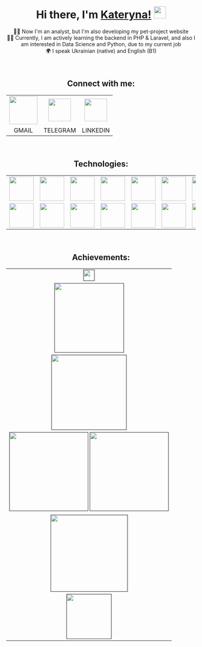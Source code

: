 <h1 align="center">Hi there, I'm <a href="https://www.linkedin.com/in/kate-koltsova/" target="_blank">Kateryna!</a> 
<img src="https://github.com/blackcater/blackcater/raw/main/images/Hi.gif" height="32"/></h1>
<p align="center">
    🧑‍💻 Now I'm an analyst, but I'm also developing my pet-project website
  <br>
    👩‍🎓 Currently, I am actively learning the backend in PHP & Laravel, and also I am interested in Data Science and Python, due to my current job
  <br>
    🌍 I speak Ukrainian (native) and English (B1)
</p>

<br>
<p align="center">
<h2 align="center">Connect with me:</h2>
  <table align="center">
    <tr align="center">
      <td>
        <a href="mailto:kate.koltsova.work@gmail.com" target="blank">
          <img src="https://cdn-icons-png.flaticon.com/128/5968/5968534.png" height=75></img>
        </a>
      </td>
      <td>
        <a href="https://t.me/kate_koltsova" target="blank">
          <img src="https://cdn-icons-png.flaticon.com/128/3536/3536661.png" height=60></img>
        </a>
      </td>
      <td>
        <a href="https://www.linkedin.com/in/kate-koltsova/" target="blank">
          <img src="https://cdn-icons-png.flaticon.com/128/3536/3536505.png" height=60></img>
        </a>
      </td>
    </tr>
    <tr align="center">
      <td>GMAIL</td>
      <td>TELEGRAM</td>
      <td>LINKEDIN</td>
    </tr>
  </table>
</p>

<br>
<p align="center">
<h2 align="center">Technologies:</h2>
  <table align="center">
    <tr align="center">
      <td><img src="https://cdn.iconscout.com/icon/premium/png-512-thumb/php-2752101-2284918.png?f=webp&w=256" height=65></img></td>
      <td><img src="https://cdn.iconscout.com/icon/premium/png-512-thumb/laravel-9305885-7694084.png?f=webp&w=256" height=65></img></td>
      <td><img src="https://upload.wikimedia.org/wikipedia/commons/thumb/c/c9/PhpStorm_Icon.svg/768px-PhpStorm_Icon.svg.png?20200803075927" height=65></img></td>
      <td><img src="https://cdn.iconscout.com/icon/free/png-512/free-mysql-21-1174941.png?f=webp&w=256" height=65></img></td>
      <td><img src="https://cdn.iconscout.com/icon/free/png-512/free-git-17-1175218.png?f=webp&w=256" height=65></img></td>
      <td><img src="https://cdn.iconscout.com/icon/free/png-512/free-composer-285363.png?f=webp&w=256" height=65></img></td>
      <td><img src="https://cdn.iconscout.com/icon/free/png-512/free-aws-1869025-1583149.png?f=webp&w=256" height=65></img></td>
      <td><img src="https://api.iconify.design/logos/swagger.svg" height=65></img></td>
    </tr>
    <tr></tr>
    <tr align="center">  
      <td><img src="https://upload.wikimedia.org/wikipedia/commons/thumb/c/c3/Xdebug_Logo.svg/527px-Xdebug_Logo.svg.png" height=65></img></td>
      <td><img src="https://cdn.iconscout.com/icon/free/png-512/free-heroku-8-1175211.png?f=webp&w=256" height=65></img></td>
      <td><img src="https://cdn.iconscout.com/icon/free/png-512/free-postman-3521648-2945092.png?f=webp&w=256" height=65></img></td>
      <td><img src="https://cdn.iconscout.com/icon/free/png-512/free-trello-13-1175080.png?f=webp&w=256" height=65></img></td>
      <td><img src="https://upload.wikimedia.org/wikipedia/commons/e/e8/TMetric_Logo.png" height=65></img></td>
      <td><img src="https://cdn.iconscout.com/icon/free/png-512/free-html-3628838-3030115.png?f=webp&w=256" height=65></img></td>
      <td><img src="https://cdn.iconscout.com/icon/free/png-512/free-css-131-722685.png?f=webp&w=256" height=65></img></td>
      <td><img src="https://cdn.iconscout.com/icon/free/png-512/free-docker-12-1175229.png?f=webp&w=256" height=65></img></td>
    </tr>
  </table>
 </p>
 
 <br>

<h2 align="center">Achievements:</h2>

<table align="center">
    <tr align="center">
         <td>
            <a href=""><img src="https://www.codewars.com/users/KateKoltsova/badges/small" height=30/></a>
        </td>
    </tr>
    <tr align="center">
         <td>
            <a href=""><img src="https://leetcode-stats.vercel.app/api?username=KateKoltsova&theme=dark" height=185/></a>
        </td>
    </tr>
    <tr align="center">
        <td>
            <a href=""><img src="https://github-readme-streak-stats.herokuapp.com?user=katekoltsova&theme=github-dark-blue&card_width=700&border=333333" height=200/></a>
        </td>
    </tr>
    <tr align="center">
         <td>
            <a href=""><img src="http://github-profile-summary-cards.vercel.app/api/cards/repos-per-language?username=KateKoltsova&theme=github_dark" height=210/></a>
             <a href=""><img src="http://github-profile-summary-cards.vercel.app/api/cards/stats?username=KateKoltsova&theme=github_dark" height=210/></a>
        </td>
    </tr>
    <tr align="center">
         <td>
            <a href=""><img src="http://github-profile-summary-cards.vercel.app/api/cards/profile-details?username=KateKoltsova&theme=github_dark" height=205/></a>
        </td>
    </tr>
    <tr align="center">
         <td>
            <a href=""><img src="https://github-profile-trophy.vercel.app/?username=katekoltsova&theme=darkhub&row=1&column=6&margin-h=15&no-bg=trues&no-frame=true" height=120/></a>
        </td>
    </tr>
</table>

<!--[![codewars](https://www.codewars.com/users/KateKoltsova/badges/small)](https://www.codewars.com/users/KateKoltsova)

![](https://leetcode.card.workers.dev/KateKoltsova?theme=dark&font=baloo&extension=null)

![](https://github-readme-streak-stats.herokuapp.com/?user=katekoltsova&theme=github-dark-blue&card_width=700&border=333333)
![](http://github-profile-summary-cards.vercel.app/api/cards/repos-per-language?username=KateKoltsova&theme=github_dark)
![](http://github-profile-summary-cards.vercel.app/api/cards/stats?username=KateKoltsova&theme=github_dark)
![](http://github-profile-summary-cards.vercel.app/api/cards/profile-details?username=KateKoltsova&theme=github_dark)

![](https://github-profile-trophy.vercel.app/?username=katekoltsova&theme=darkhub&row=1&column=6&margin-h=15&no-bg=trues&no-frame=true)
-->


